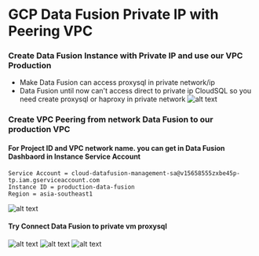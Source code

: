 # GCP Data Fusion Private IP with Peering VPC

### Create Data Fusion Instance with Private IP and use our VPC Production
- Make Data Fusion can access proxysql in private network/ip
- Data Fusion until now can't access direct to private ip CloudSQL so you need create proxysql or haproxy in private network
![alt text](https://i.imgur.com/zXArtrw.png)

### Create VPC Peering from network Data Fusion to our production VPC
#### For Project ID and VPC network name. you can get in Data Fusion Dashbaord in Instance Service Account
```
Service Account = cloud-datafusion-management-sa@v15658555zxbe45p-tp.iam.gserviceaccount.com
Instance ID = production-data-fusion
Region = asia-southeast1
```
![alt text](https://i.imgur.com/96tzzVr.png)

#### Try Connect Data Fusion to private vm proxysql
![alt text](https://i.imgur.com/zTmXtrE.png)
![alt text](https://i.imgur.com/tCqHyCK.png)
![alt text](https://i.imgur.com/rkQQfLd.png)
